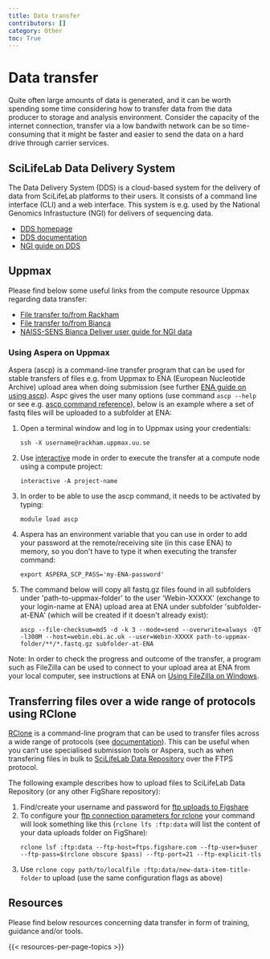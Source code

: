```yaml
---
title: Data transfer
contributors: []
category: Other
toc: True
---
```


# Data transfer
Quite often large amounts of data is generated, and it can be worth spending some time considering how to transfer data from the data producer to storage and analysis environment. Consider the capacity of the internet connection, transfer via a low bandwith network can be so time-consuming that it might be faster and easier to send the data on a hard drive through carrier services.

## SciLifeLab Data Delivery System
The Data Delivery System (DDS) is a cloud-based system for the delivery of data from SciLifeLab platforms to their users. It consists of a command line interface (CLI) and a web interface. This system is e.g. used by the National Genomics Infrastucture (NGI) for delivers of sequencing data.

<div>
  <ul class=list-link>
    <li><a href="https://delivery.scilifelab.se/">DDS homepage</a></li>
    <li><a href="https://scilifelabdatacentre.github.io/dds_cli/">DDS documentation</a></li>
    <li><a href="https://ngisweden.scilifelab.se/resources/data-delivery-dds/">NGI guide on DDS</a></li>
  </ul>
</div>

## Uppmax

Please find below some useful links from the compute resource Uppmax regarding data transfer:

<div>
  <ul class=list-link>
    <li><a href="https://docs.uppmax.uu.se/cluster_guides/transfer_rackham/">File transfer to/from Rackham</a></li>
     <li><a href="https://docs.uppmax.uu.se/cluster_guides/transfer_bianca/">File transfer to/from Bianca</a></li>
    <li><a href="https://scilifelabdatacentre.github.io/dds_cli/installation/#bianca">NAISS-SENS Bianca Deliver user guide for NGI data</a></li>
  </ul>
</div>

### Using Aspera on Uppmax

Aspera  (ascp) is a command-line transfer program that can be used for stable transfers of files e.g. from Uppmax to ENA (European Nucleotide Archive) upload area when doing submission (see further [ENA guide on using ascp](https://ena-docs.readthedocs.io/en/latest/submit/fileprep/upload.html?highlight=ascp#using-aspera-ascp-command-line-program)). Aspc gives the user many options (use command `ascp --help` or see e.g. [ascp command reference](https://download.asperasoft.com/download/docs/ascp/3.5.2/html/dita/ascp_usage.html)), below is an example where a set of fastq files will be uploaded to a subfolder at ENA:

1. Open a terminal window and log in to Uppmax using your credentials:  
    ```
    ssh -X username@rackham.uppmax.uu.se
    ```
1. Use [interactive](https://docs.uppmax.uu.se/cluster_guides/interactive_more/) mode in order to execute the transfer at a compute node using a compute project:  
    ```
    interactive -A project-name
    ```
1. In order to be able to use the ascp command, it needs to be activated by typing:  
    ```
    module load ascp
    ```
1. Aspera has an environment variable that you can use in order to add your password at the remote/receiving site (in this case ENA) to memory, so you don't have to type it when executing the transfer command:  
    ```
    export ASPERA_SCP_PASS='my-ENA-password'
    ```
1. The command below will copy all fastq.gz files found in all subfolders under 'path-to-uppmax-folder' to the user 'Webin-XXXXX' (exchange to your login-name at ENA) upload area at ENA under subfolder 'subfolder-at-ENA' (which will be created if it doesn't already exist):  
    ```
    ascp --file-checksum=md5 -d -k 3 --mode=send --overwrite=always -QT -l300M --host=webin.ebi.ac.uk --user=Webin-XXXXX path-to-uppmax-folder/**/*.fastq.gz subfolder-at-ENA
    ```

Note: In order to check the progress and outcome of the transfer, a program such as FileZilla can be used to connect to your upload area at ENA from your local computer, see instructions at ENA on [Using FileZilla on Windows](https://ena-docs.readthedocs.io/en/latest/submit/fileprep/upload.html?highlight=filezilla#using-filezilla-on-windows).

## Transferring files over a wide range of protocols using RClone
[RClone](https://rclone.org/) is a command-line program that can be used to transfer files across a wide range of protocols (see [documentation](https://rclone.org/docs/)). This can be useful when you can‘t use specialised submission tools or Aspera, such as when transfering files in bulk to [SciLifeLab Data Repository](https://www.scilifelab.se/data/repository/) over the FTPS protocol.

The following example describes how to upload files to SciLifeLab Data Repository (or any other FigShare repository):

1. Find/create your username and password for [ftp uploads to Figshare](https://help.figshare.com/article/upload-large-datasets-and-bulk-upload-using-the-ftp-uploader-desktop-uploader-or-api)
1. To configure your [ftp connection parameters for rclone](https://rclone.org/ftp/) your command will look something like this (`rclone lfs :ftp:data` will list the content of your data uploads folder on FigShare):
   ```
   rclone lsf :ftp:data --ftp-host=ftps.figshare.com --ftp-user=$user --ftp-pass=$(rclone obscure $pass) --ftp-port=21 --ftp-explicit-tls
   ```
1. Use `rclone copy path/to/localfile :ftp:data/new-data-item-title-folder` to upload (use the same configuration flags as above)

## Resources
Please find below resources concerning data transfer in form of training, guidance and/or tools.

{{< resources-per-page-topics >}}
